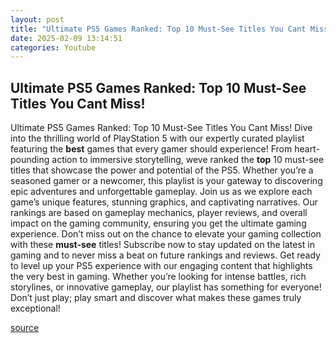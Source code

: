 ```yaml
---
layout: post
title: "Ultimate PS5 Games Ranked: Top 10 Must-See Titles You Cant Miss!"
date: 2025-02-09 13:14:51
categories: Youtube
---
```


## Ultimate PS5 Games Ranked: Top 10 Must-See Titles You Cant Miss!

Ultimate PS5 Games Ranked: Top 10 Must-See Titles You Cant Miss!
Dive into the thrilling world of PlayStation 5 with our expertly curated playlist featuring the **best** games that every gamer should experience! From heart-pounding action to immersive storytelling, weve ranked the **top** 10 must-see titles that showcase the power and potential of the PS5. Whether you’re a seasoned gamer or a newcomer, this playlist is your gateway to discovering epic adventures and unforgettable gameplay.
Join us as we explore each game’s unique features, stunning graphics, and captivating narratives. Our rankings are based on gameplay mechanics, player reviews, and overall impact on the gaming community, ensuring you get the ultimate gaming experience. Don’t miss out on the chance to elevate your gaming collection with these **must-see** titles!
Subscribe now to stay updated on the latest in gaming and to never miss a beat on future rankings and reviews. Get ready to level up your PS5 experience with our engaging content that highlights the very best in gaming. Whether you’re looking for intense battles, rich storylines, or innovative gameplay, our playlist has something for everyone! Don’t just play; play smart and discover what makes these games truly exceptional!

[source](https://www.youtube.com/playlist?list=PL2DJ-9KEGgG0YXPm-3Z_UuOnQrBo3-Rtq)